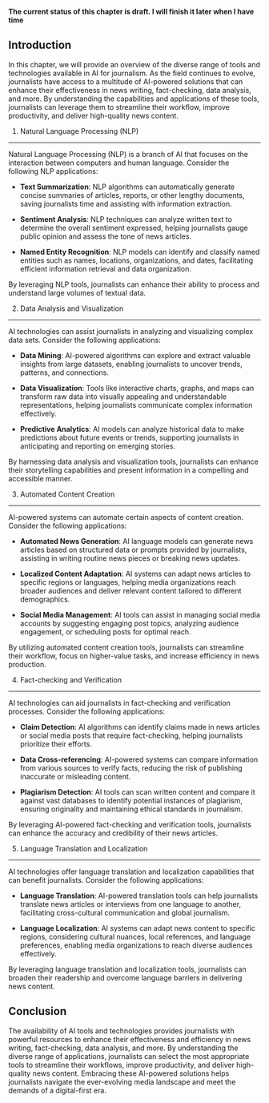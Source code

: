 **The current status of this chapter is draft. I will finish it later when I have time**

Introduction
------------

In this chapter, we will provide an overview of the diverse range of tools and technologies available in AI for journalism. As the field continues to evolve, journalists have access to a multitude of AI-powered solutions that can enhance their effectiveness in news writing, fact-checking, data analysis, and more. By understanding the capabilities and applications of these tools, journalists can leverage them to streamline their workflow, improve productivity, and deliver high-quality news content.

1. Natural Language Processing (NLP)
------------------------------------

Natural Language Processing (NLP) is a branch of AI that focuses on the interaction between computers and human language. Consider the following NLP applications:

* **Text Summarization**: NLP algorithms can automatically generate concise summaries of articles, reports, or other lengthy documents, saving journalists time and assisting with information extraction.

* **Sentiment Analysis**: NLP techniques can analyze written text to determine the overall sentiment expressed, helping journalists gauge public opinion and assess the tone of news articles.

* **Named Entity Recognition**: NLP models can identify and classify named entities such as names, locations, organizations, and dates, facilitating efficient information retrieval and data organization.

By leveraging NLP tools, journalists can enhance their ability to process and understand large volumes of textual data.

2. Data Analysis and Visualization
----------------------------------

AI technologies can assist journalists in analyzing and visualizing complex data sets. Consider the following applications:

* **Data Mining**: AI-powered algorithms can explore and extract valuable insights from large datasets, enabling journalists to uncover trends, patterns, and connections.

* **Data Visualization**: Tools like interactive charts, graphs, and maps can transform raw data into visually appealing and understandable representations, helping journalists communicate complex information effectively.

* **Predictive Analytics**: AI models can analyze historical data to make predictions about future events or trends, supporting journalists in anticipating and reporting on emerging stories.

By harnessing data analysis and visualization tools, journalists can enhance their storytelling capabilities and present information in a compelling and accessible manner.

3. Automated Content Creation
-----------------------------

AI-powered systems can automate certain aspects of content creation. Consider the following applications:

* **Automated News Generation**: AI language models can generate news articles based on structured data or prompts provided by journalists, assisting in writing routine news pieces or breaking news updates.

* **Localized Content Adaptation**: AI systems can adapt news articles to specific regions or languages, helping media organizations reach broader audiences and deliver relevant content tailored to different demographics.

* **Social Media Management**: AI tools can assist in managing social media accounts by suggesting engaging post topics, analyzing audience engagement, or scheduling posts for optimal reach.

By utilizing automated content creation tools, journalists can streamline their workflow, focus on higher-value tasks, and increase efficiency in news production.

4. Fact-checking and Verification
---------------------------------

AI technologies can aid journalists in fact-checking and verification processes. Consider the following applications:

* **Claim Detection**: AI algorithms can identify claims made in news articles or social media posts that require fact-checking, helping journalists prioritize their efforts.

* **Data Cross-referencing**: AI-powered systems can compare information from various sources to verify facts, reducing the risk of publishing inaccurate or misleading content.

* **Plagiarism Detection**: AI tools can scan written content and compare it against vast databases to identify potential instances of plagiarism, ensuring originality and maintaining ethical standards in journalism.

By leveraging AI-powered fact-checking and verification tools, journalists can enhance the accuracy and credibility of their news articles.

5. Language Translation and Localization
----------------------------------------

AI technologies offer language translation and localization capabilities that can benefit journalists. Consider the following applications:

* **Language Translation**: AI-powered translation tools can help journalists translate news articles or interviews from one language to another, facilitating cross-cultural communication and global journalism.

* **Language Localization**: AI systems can adapt news content to specific regions, considering cultural nuances, local references, and language preferences, enabling media organizations to reach diverse audiences effectively.

By leveraging language translation and localization tools, journalists can broaden their readership and overcome language barriers in delivering news content.

Conclusion
----------

The availability of AI tools and technologies provides journalists with powerful resources to enhance their effectiveness and efficiency in news writing, fact-checking, data analysis, and more. By understanding the diverse range of applications, journalists can select the most appropriate tools to streamline their workflows, improve productivity, and deliver high-quality news content. Embracing these AI-powered solutions helps journalists navigate the ever-evolving media landscape and meet the demands of a digital-first era.

